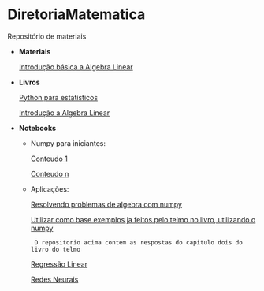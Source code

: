 # DiretoriaMatematica
Repositório de materiais

* **Materiais**

    [Introdução básica a Algebra Linear]()

* **Livros**

    [Python para estatísticos](tmfilho.github.io/pyestbook)

    [Introdução a Algebra Linear](http://www.mat.ufpb.br/jorge/arquivos/disciplinas/listas/LivroIAL)

* **Notebooks**
    * Numpy para iniciantes:
        
        [Conteudo 1]()

        [Conteudo n]()


    *  Aplicações:
        
        [Resolvendo problemas de algebra com numpy]()

        [Utilizar como base exemplos ja feitos pelo telmo no livro, utilizando o numpy](https://github.com/Manuelfjr/PythonParaEstatisticos/blob/master/ExeChapter_2.ipynb)
            
            O repositorio acima contem as respostas do capitulo dois do livro do telmo

        [Regressão Linear](https://en.wikipedia.org/wiki/Linear_regression#:~:text=In%20statistics%2C%20linear%20regression%20is,is%20called%20simple%20linear%20regression.)

        [Redes Neurais](https://colab.research.google.com/drive/1b3QpTlocYfJfCGb4p4Mfk5netTVwwqvX?usp=sharing)
